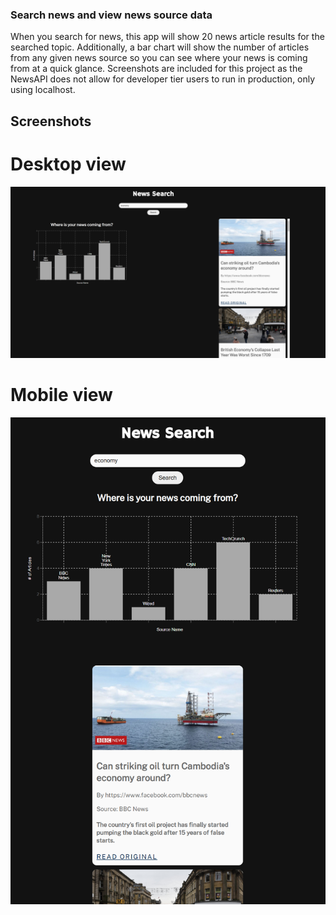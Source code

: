 ### Search news and view news source data

When you search for news, this app will show 20 news article results for the searched topic. Additionally, a bar chart will show the number of articles from any given news source so you can see where your news is coming from at a quick glance. Screenshots are included for this project as the NewsAPI does not allow for developer tier users to run in production, only using localhost.

## Screenshots

# Desktop view

![Desktop screenshot](./images/NewsDesktop.png?raw=true 'Desktop')

# Mobile view

![Mobile screenshot](./images/NewsMobile.png?raw=true 'Mobile')

